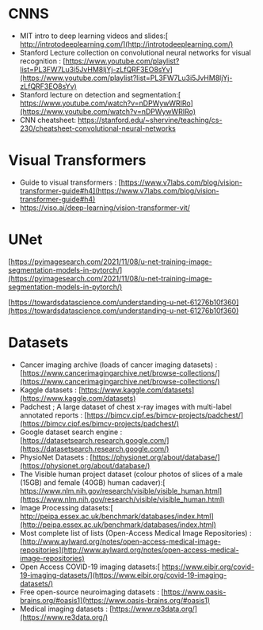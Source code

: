 # CNNS

- MIT intro to deep learning videos and slides:[ http://introtodeeplearning.com/](http://introtodeeplearning.com/)
- Stanford Lecture collection on convolutional neural networks for visual recognition : [https://www.youtube.com/playlist?list=PL3FW7Lu3i5JvHM8ljYj-zLfQRF3EO8sYv](https://www.youtube.com/playlist?list=PL3FW7Lu3i5JvHM8ljYj-zLfQRF3EO8sYv)
- Stanford lecture on detection and segmentation:[ https://www.youtube.com/watch?v=nDPWywWRIRo](https://www.youtube.com/watch?v=nDPWywWRIRo)
- CNN cheatsheet: https://stanford.edu/~shervine/teaching/cs-230/cheatsheet-convolutional-neural-networks

# Visual Transformers

- Guide to visual transformers : [https://www.v7labs.com/blog/vision-transformer-guide#h4](https://www.v7labs.com/blog/vision-transformer-guide#h4)
- https://viso.ai/deep-learning/vision-transformer-vit/

# UNet

[https://pyimagesearch.com/2021/11/08/u-net-training-image-segmentation-models-in-pytorch/](https://pyimagesearch.com/2021/11/08/u-net-training-image-segmentation-models-in-pytorch/)

[https://towardsdatascience.com/understanding-u-net-61276b10f360](https://towardsdatascience.com/understanding-u-net-61276b10f360)

# Datasets

- Cancer imaging archive (loads of cancer imaging datasets) : [https://www.cancerimagingarchive.net/browse-collections/](https://www.cancerimagingarchive.net/browse-collections/)
- Kaggle datasets : [https://www.kaggle.com/datasets](https://www.kaggle.com/datasets)
- Padchest ; A large dataset of chest x-ray images with multi-label annotated reports : [https://bimcv.cipf.es/bimcv-projects/padchest/](https://bimcv.cipf.es/bimcv-projects/padchest/)
- Google dataset search engine : [https://datasetsearch.research.google.com/](https://datasetsearch.research.google.com/)
- PhysioNet Datasets : [https://physionet.org/about/database/](https://physionet.org/about/database/)
- The Visible human project dataset (colour photos of slices of a male (15GB) and female (40GB) human cadaver):[ https://www.nlm.nih.gov/research/visible/visible_human.html](https://www.nlm.nih.gov/research/visible/visible_human.html)
- Image Processing datasets:[ http://peipa.essex.ac.uk/benchmark/databases/index.html](http://peipa.essex.ac.uk/benchmark/databases/index.html)
- Most complete list of lists (Open-Access Medical Image Repositories) : [http://www.aylward.org/notes/open-access-medical-image-repositories](http://www.aylward.org/notes/open-access-medical-image-repositories)
- Open Access COVID-19 imaging datasets:[ https://www.eibir.org/covid-19-imaging-datasets/](https://www.eibir.org/covid-19-imaging-datasets/)
- Free open-source neuroimaging datasets : [https://www.oasis-brains.org/#oasis1](https://www.oasis-brains.org/#oasis1)
- Medical imaging datasets : [https://www.re3data.org/](https://www.re3data.org/)
